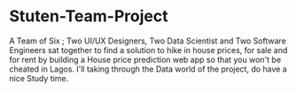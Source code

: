 # Stuten-Team-Project
A Team of Six ; Two UI/UX Designers, Two Data Scientist and Two Software Engineers sat together to find a solution to hike in house prices, for sale and for rent by building a House price prediction web app so that you won't be cheated in Lagos. I'll taking through the Data world of the project, do have a nice Study time.
